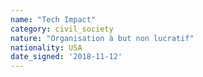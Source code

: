 ```yaml
---
name: "Tech Impact"
category: civil_society
nature: "Organisation à but non lucratif"
nationality: USA
date_signed: '2018-11-12'
---
```

    